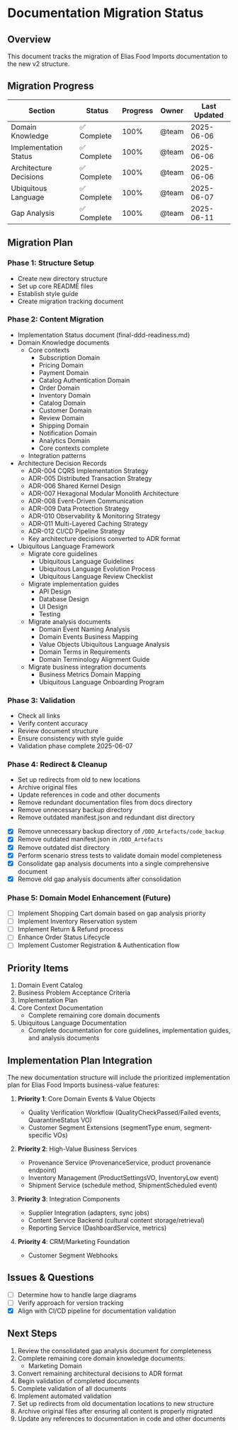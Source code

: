 # Documentation Migration Status

## Overview

This document tracks the migration of Elias Food Imports documentation to the new v2 structure.

## Migration Progress

| Section                | Status      | Progress | Owner | Last Updated |
| ---------------------- | ----------- | -------- | ----- | ------------ |
| Domain Knowledge       | ✅ Complete | 100%     | @team | 2025-06-06   |
| Implementation Status  | ✅ Complete | 100%     | @team | 2025-06-06   |
| Architecture Decisions | ✅ Complete | 100%     | @team | 2025-06-06   |
| Ubiquitous Language    | ✅ Complete | 100%     | @team | 2025-06-07   |
| Gap Analysis          | ✅ Complete | 100%     | @team | 2025-06-11   |

## Migration Plan

### Phase 1: Structure Setup

- Create new directory structure
- Set up core README files
- Establish style guide
- Create migration tracking document

### Phase 2: Content Migration

- Implementation Status document (final-ddd-readiness.md)
- Domain Knowledge documents
  - Core contexts
    - Subscription Domain
    - Pricing Domain
    - Payment Domain
    - Catalog Authentication Domain
    - Order Domain
    - Inventory Domain
    - Catalog Domain
    - Customer Domain
    - Review Domain
    - Shipping Domain
    - Notification Domain
    - Analytics Domain
    - Core contexts complete
  - Integration patterns
- Architecture Decision Records
  - ADR-004 CQRS Implementation Strategy
  - ADR-005 Distributed Transaction Strategy
  - ADR-006 Shared Kernel Design
  - ADR-007 Hexagonal Modular Monolith Architecture
  - ADR-008 Event-Driven Communication
  - ADR-009 Data Protection Strategy
  - ADR-010 Observability & Monitoring Strategy
  - ADR-011 Multi-Layered Caching Strategy
  - ADR-012 CI/CD Pipeline Strategy
  - Key architecture decisions converted to ADR format
- Ubiquitous Language Framework
  - Migrate core guidelines
    - Ubiquitous Language Guidelines
    - Ubiquitous Language Evolution Process
    - Ubiquitous Language Review Checklist
  - Migrate implementation guides
    - API Design
    - Database Design
    - UI Design
    - Testing
  - Migrate analysis documents
    - Domain Event Naming Analysis
    - Domain Events Business Mapping
    - Value Objects Ubiquitous Language Analysis
    - Domain Terms in Requirements
    - Domain Terminology Alignment Guide
  - Migrate business integration documents
    - Business Metrics Domain Mapping
    - Ubiquitous Language Onboarding Program

### Phase 3: Validation

- Check all links
- Verify content accuracy
- Review document structure
- Ensure consistency with style guide
- Validation phase complete 2025-06-07

### Phase 4: Redirect & Cleanup

- Set up redirects from old to new locations
- Archive original files
- Update references in code and other documents
- Remove redundant documentation files from docs directory
- Remove unnecessary backup directory
- Remove outdated manifest.json and redundant dist directory
- [x] Remove unnecessary backup directory of `/DDD_Artefacts/code_backup`
- [x] Remove outdated manifest.json in `/DDD_Artefacts`
- [x] Remove outdated dist directory
- [x] Perform scenario stress tests to validate domain model completeness
- [x] Consolidate gap analysis documents into a single comprehensive document
- [x] Remove old gap analysis documents after consolidation

### Phase 5: Domain Model Enhancement (Future)

- [ ] Implement Shopping Cart domain based on gap analysis priority
- [ ] Implement Inventory Reservation system
- [ ] Implement Return & Refund process
- [ ] Enhance Order Status Lifecycle
- [ ] Implement Customer Registration & Authentication flow

## Priority Items

1. Domain Event Catalog
2. Business Problem Acceptance Criteria
3. Implementation Plan
4. Core Context Documentation
   - Complete remaining core domain documents
5. Ubiquitous Language Documentation
   - Complete documentation for core guidelines, implementation guides, and analysis documents

## Implementation Plan Integration

The new documentation structure will include the prioritized implementation plan for Elias Food Imports business-value features:

1. **Priority 1**: Core Domain Events & Value Objects

   - Quality Verification Workflow (QualityCheckPassed/Failed events, QuarantineStatus VO)
   - Customer Segment Extensions (segmentType enum, segment-specific VOs)

2. **Priority 2**: High-Value Business Services

   - Provenance Service (ProvenanceService, product provenance endpoint)
   - Inventory Management (ProductSettingsVO, InventoryLow event)
   - Shipment Service (schedule method, ShipmentScheduled event)

3. **Priority 3**: Integration Components

   - Supplier Integration (adapters, sync jobs)
   - Content Service Backend (cultural content storage/retrieval)
   - Reporting Service (DashboardService, metrics)

4. **Priority 4**: CRM/Marketing Foundation
   - Customer Segment Webhooks

## Issues & Questions

- [ ] Determine how to handle large diagrams
- [ ] Verify approach for version tracking
- [x] Align with CI/CD pipeline for documentation validation

## Next Steps

1. Review the consolidated gap analysis document for completeness
2. Complete remaining core domain knowledge documents:
   - Marketing Domain
3. Convert remaining architectural decisions to ADR format
4. Begin validation of completed documents
5. Complete validation of all documents
6. Implement automated validation
7. Set up redirects from old documentation locations to new structure
8. Archive original files after ensuring all content is properly migrated
9. Update any references to documentation in code and other documents
